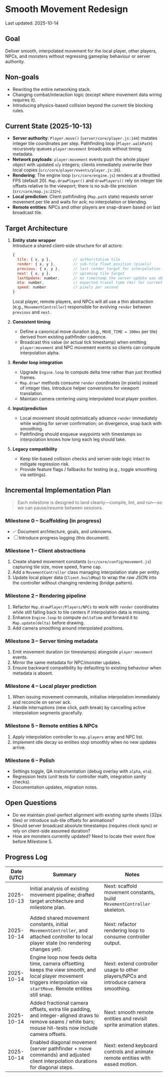 # Smooth Movement Redesign

Last updated: 2025-10-14

## Goal
Deliver smooth, interpolated movement for the local player, other players, NPCs, and monsters without regressing gameplay behaviour or server authority.

## Non-goals
- Rewriting the entire networking stack.
- Changing combat/interaction logic (except where movement data wiring requires it).
- Introducing physics-based collision beyond the current tile blocking rules.

## Current State (2025-10-13)
- **Server authority**: `Player.move()` (`server/core/player.js:144`) mutates integer tile coordinates per step. Pathfinding loop (`Player.walkPath`) recursively queues `player:movement` broadcasts without timing metadata.
- **Network payloads**: `player:movement` events push the whole player object with updated `x`/`y` integers; clients immediately overwrite their local copies (`src/core/player/events/player.js:26`).
- **Rendering**: The engine loop (`src/core/engine.js`) renders at a throttled FPS (default 20). `Map.drawPlayer()` and `drawPlayers()` rely on integer tile offsets relative to the viewport; there is no sub-tile precision (`src/core/map.js:232+`).
- **Local prediction**: Client pathfinding (`Map.path` state) requests server movement per tile and waits for ack; no interpolation or blending.
- **Remote entities**: NPCs and other players are snap-drawn based on last broadcast tile.

## Target Architecture
1. **Entity state wrapper**  
   Introduce a shared client-side structure for all actors:
   ```js
   {
     tile: { x, y },          // authoritative tile
     render: { x, y },        // sub-tile float position (pixels)
     previous: { x, y },      // last render target for interpolation
     next: { x, y },          // upcoming tile target
     lastUpdate: number,      // ms timestamp the server update was observed
     eta: number,             // expected travel time (ms) for current leg
     speed: number            // pixels per second
   }
   ```
   Local player, remote players, and NPCs will all use a thin abstraction (e.g., `MovementController`) responsible for evolving `render` between `previous` and `next`.

2. **Consistent timing**  
   - Define a canonical move duration (e.g., `MOVE_TIME = 300ms` per tile) derived from existing pathfinder cadence.
   - Broadcast this value (or actual tick timestamp) when emitting `player:movement` and NPC movement events so clients can compute interpolation alpha.

3. **Render loop integration**  
   - Upgrade `Engine.loop` to compute delta time rather than just throttled frames.  
   - `Map.draw*` methods consume `render` coordinates (in pixels) instead of integer tiles. Introduce helper conversions for viewport translation.
   - Maintain camera centering using interpolated local player position.

4. **Input/prediction**  
   - Local movement should optimistically advance `render` immediately while waiting for server confirmation; on divergence, snap back with smoothing.
   - Pathfinding should enqueue waypoints with timestamps so interpolation knows how long each leg should take.

5. **Legacy compatibility**  
   - Keep tile-based collision checks and server-side logic intact to mitigate regression risk.
   - Provide feature flags / fallbacks for testing (e.g., toggle smoothing via settings).

## Incremental Implementation Plan

> Each milestone is designed to land cleanly—compile, lint, and run—so we can pause/resume between sessions.

### Milestone 0 – Scaffolding (in progress)
- ✅ Document architecture, goals, and unknowns.
- ☐ Introduce progress logging (this document).

### Milestone 1 – Client abstractions
1. Create shared movement constants (`src/core/config/movement.js`) capturing tile size, move speed, frame cap.
2. Add a `MovementController` class managing interpolation state per entity.
3. Update local player data (`Client.buildMap`) to wrap the raw JSON into the controller without changing rendering (bridge pattern).

### Milestone 2 – Rendering pipeline
1. Refactor `Map.drawPlayer/Players/NPCs` to work with `render` coordinates while still falling back to tile centers if interpolation data is missing.
2. Enhance `Engine.loop` to compute `deltaTime` and forward it to `Map.update(delta)` before drawing.
3. Add camera smoothing around interpolated positions.

### Milestone 3 – Server timing metadata
1. Emit movement duration (or timestamps) alongside `player:movement` events.
2. Mirror the same metadata for NPC/monster updates.
3. Ensure backward compatibility by defaulting to existing behaviour when metadata is absent.

### Milestone 4 – Local player prediction
1. When issuing movement commands, initialise interpolation immediately and reconcile on server ack.
2. Handle interruptions (new click, path break) by cancelling active interpolation segments gracefully.

### Milestone 5 – Remote entities & NPCs
1. Apply interpolation controller to `map.players` array and NPC list.
2. Implement idle decay so entities stop smoothly when no new updates arrive.

### Milestone 6 – Polish
- Settings toggle, QA instrumentation (debug overlay with `alpha`, `eta`).
- Regression tests (unit tests for controller math, integration sanity checks).
- Documentation updates, migration notes.

## Open Questions
- Do we maintain pixel-perfect alignment with existing sprite sheets (32px tiles) or introduce sub-tile offsets for animations?
- Should server broadcast absolute timestamps (requires clock sync) or rely on client-side assumed duration?
- How are monsters currently updated? Need to locate their event flow before Milestone 5.

## Progress Log

| Date (UTC) | Summary | Notes |
|------------|---------|-------|
| 2025-10-13 | Initial analysis of existing movement pipeline; drafted target architecture and milestone plan. | Next: scaffold movement constants, build `MovementController` skeleton. |
| 2025-10-14 | Added shared movement constants, initial `MovementController`, and attached controller to local player state (no rendering changes yet). | Next: refactor rendering loop to consume controller output. |
| 2025-10-14 | Engine loop now feeds delta time, camera offsetting keeps the view smooth, and local player movement triggers interpolation via `startMove`. Remote entities still snap. | Next: extend controller usage to other players/NPCs and introduce camera smoothing. |
| 2025-10-14 | Added fractional camera offsets, extra tile padding, and integer-aligned draws to remove seams / white bars; mouse hit-tests now include camera offsets. | Next: smooth remote entities and revisit sprite animation states. |
| 2025-10-14 | Enabled diagonal movement (server pathfinder + move commands) and adjusted client interpolation durations for diagonal steps. | Next: extend keyboard controls and animate remote entities with eased motion. |
